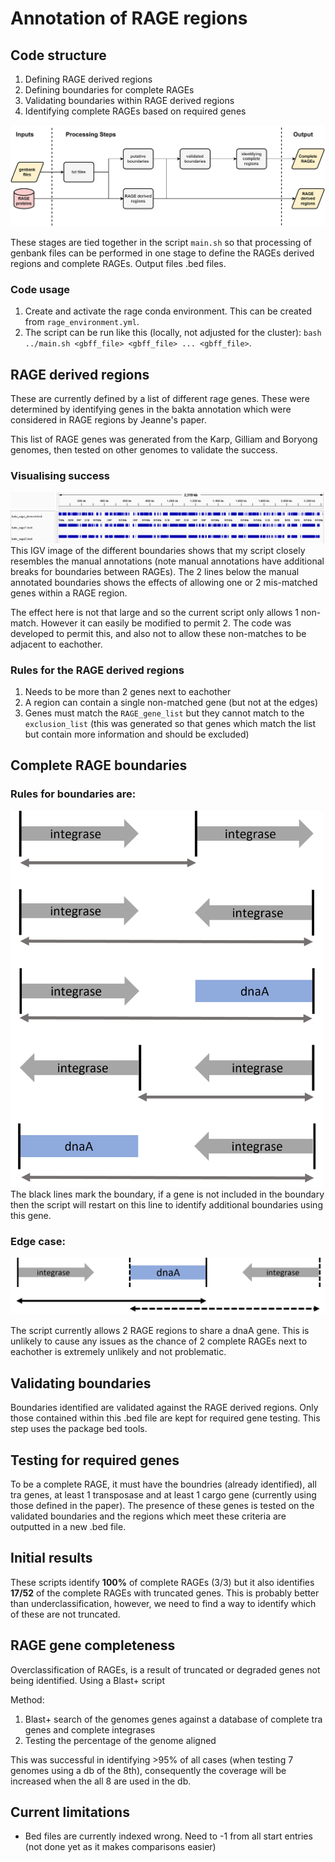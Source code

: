 # Annotation of RAGE regions
## Code structure 
1. Defining RAGE derived regions
2. Defining boundaries for complete RAGEs
3. Validating boundaries within RAGE derived regions
4. Identifying complete RAGEs based on required genes

![workflow](./diagrams/code_workflow.png)

These stages are tied together in the script `main.sh` so that processing of genbank files can be performed in one stage to define the RAGEs derived regions and complete RAGEs. Output files .bed files.

### Code usage
1. Create and activate the rage conda environment. This can be created from `rage_environment.yml`.
2. The script can be run like this (locally, not adjusted for the cluster):  `bash ../main.sh <gbff_file> <gbff_file> ... <gbff_file>`. 

## RAGE derived regions
These are currently defined by a list of different rage genes. These were determined by identifying genes in the bakta annotation which were considered in RAGE regions by Jeanne's paper. 

This list of RAGE genes was generated from the Karp, Gilliam and Boryong genomes, then tested on other genomes to validate the success.

### Visualising success
![kato rage derived regions](./diagrams/kato_rage_derived.png)
This IGV image of the different boundaries shows that my script closely resembles the manual annotations (note manual annotations have additional breaks for boundaries between RAGEs). The 2 lines below the manual annotated boundaries shows the effects of allowing one or 2 mis-matched genes within a RAGE region.

The effect here is not that large and so the current script only allows 1 non-match. However it can easily be modified to permit 2. The code was developed to permit this, and also not to allow these non-matches to be adjacent to eachother. 

### Rules for the RAGE derived regions
1. Needs to be more than 2 genes next to eachother
2. A region can contain a single non-matched gene (but not at the edges)
3. Genes must match the `RAGE_gene_list` but they cannot match to the `exclusion_list` (this was generated so that genes which match the list but contain more information and should be excluded)


## Complete RAGE boundaries
### Rules for boundaries are:
<img src="https://github.com/OKyne1/ot_genome_project/blob/main/2_annotation_scripts/4_rage_classification/diagrams/rage_boundaries_conditions.png" width="500">
The black lines mark the boundary, if a gene is not included in the boundary then the script will restart on this line to identify additional boundaries using this gene.

### Edge case:
<img src="https://github.com/OKyne1/ot_genome_project/blob/main/2_annotation_scripts/4_rage_classification/diagrams/edge_case.png" width="800">

The script currently allows 2 RAGE regions to share a dnaA gene. This is unlikely to cause any issues as the chance of 2 complete RAGEs next to eachother is extremely unlikely and not problematic.


## Validating boundaries
Boundaries identified are validated against the RAGE derived regions. Only those contained within this .bed file are kept for required gene testing. This step uses the package bed tools.


## Testing for required genes
To be a complete RAGE, it must have the boundries (already identified), all tra genes, at least 1 transposase and at least 1 cargo gene (currently using those defined in the paper). The presence of these genes is tested on the validated boundaries and the regions which meet these criteria are outputted in a new .bed file.


## Initial results
These scripts identify **100%** of complete RAGEs (3/3) but it also identifies **17/52** of the complete RAGEs with truncated genes. This is probably better than underclassification, however, we need to find a way to identify which of these are not truncated.


## RAGE gene completeness
Overclassification of RAGEs, is a result of truncated or degraded genes not being identified. Using a Blast+ script 

Method:
1. Blast+ search of the genomes genes against a database of complete tra genes and complete integrases
2. Testing the percentage of the genome aligned

This was successful in identifying >95% of all cases (when testing 7 genomes using a db of the 8th), consequently the coverage will be increased when the all 8 are used in the db.

## Current limitations
- Bed files are currently indexed wrong. Need to -1 from all start entries (not done yet as it makes comparisons easier)
